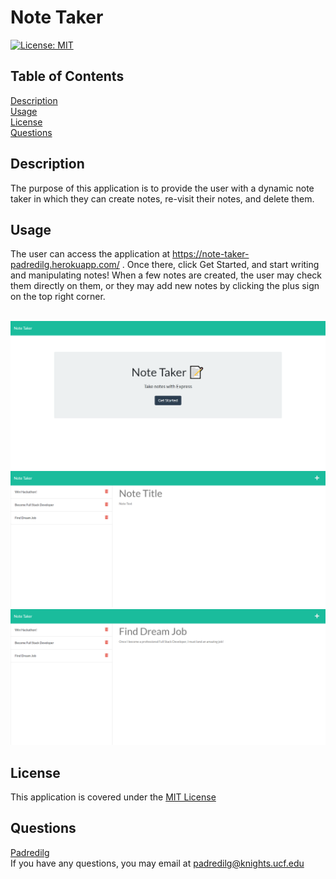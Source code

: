 # Note Taker
<a href='https://opensource.org/licenses/MIT'>[![License: MIT](https://img.shields.io/badge/License-MIT-yellow.svg)](https://opensource.org/licenses/MIT)</a>
  
## Table of Contents
[Description](#Description)</br>
[Usage](#Usage)</br>
[License](#License)</br>
[Questions](#Questions)

## Description
The purpose of this application is to provide the user with a dynamic note taker in which they can create notes, re-visit their notes, and delete them.

## Usage
The user can access the application at https://note-taker-padredilg.herokuapp.com/ . Once there, click Get Started, and start writing and manipulating notes! When a few notes are created, the user may check them directly on them, or they may add new notes by clicking the plus sign on the top right corner.</br></br>

<img alt="screenshot from homepage" src="./images/note-taker-cover.png"></img>
<img alt="screenshot from notes page" src="./images/notes-newnote.png"></img>
<img alt="another screenshot from notes page" src="./images/notes-oldnote.png"></img>

## License
This application is covered under the <a href='https://opensource.org/licenses/MIT'>MIT License</a>

## Questions
<a href='https://github.com/Padredilg'>Padredilg</a></br>
If you have any questions, you may email at padredilg@knights.ucf.edu
